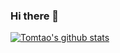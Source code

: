 ### Hi there 👋

<!--
**Tomtao626/Tomtao626** is a ✨ _special_ ✨ repository because its `README.md` (this file) appears on your GitHub profile.

Here are some ideas to get you started:

- 🔭 I’m currently working on ...
- 🌱 I’m currently learning ...
- 👯 I’m looking to collaborate on ...
- 🤔 I’m looking for help with ...
- 💬 Ask me about ...
- 📫 How to reach me: ...
- 😄 Pronouns: ...
- ⚡ Fun fact: ...
-->
[![Tomtao's github stats](https://imgconvert.csdnimg.cn/aHR0cHM6Ly9naXRodWItcmVhZG1lLXN0YXRzLnZlcmNlbC5hcHAvYXBp?x-oss-process=image/format,png)](https://github.com/anuraghazra/github-readme-stats)
